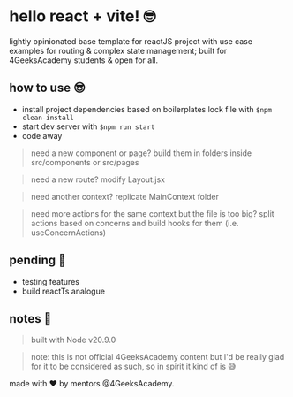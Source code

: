 
# hello react + vite! 🤓
lightly opinionated base template for reactJS project with use case examples for routing & complex state management; built for 4GeeksAcademy students & open for all.

## how to use 😎
- install project dependencies based on boilerplates lock file with `$npm clean-install`
- start dev server with `$npm run start`
- code away

> need a new component or page? build them in folders inside src/components or src/pages

> need a new route? modify Layout.jsx

> need another context? replicate MainContext folder

> need more actions for the same context but the file is too big? split actions based on concerns and build hooks for them (i.e. useConcernActions)

## pending 🤪
- testing features
- build reactTs analogue

## notes 📝

> built with Node v20.9.0

> note: this is not official 4GeeksAcademy content but I'd be really glad for it to be considered as such, so in spirit it kind of is 😅

made with ♥ by mentors @4GeeksAcademy.